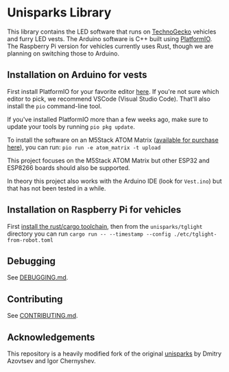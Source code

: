 # Unisparks Library

This library contains the LED software that runs on
[TechnoGecko](https://www.technogecko.org/) vehicles and furry LED vests.
The Arduino software is C++ built using [PlatformIO](https://platformio.org/).
The Raspberry Pi version for vehicles currently uses Rust,
though we are planning on switching those to Arduino.

## Installation on Arduino for vests

First install PlatformIO for your favorite editor [here](https://platformio.org/platformio-ide).
If you're not sure which editor to pick, we recommend VSCode (Visual Studio Code).
That'll also install the `pio` command-line tool.

If you've installed PlatformIO more than a few weeks ago, make sure to update your tools by running `pio pkg update`.

To install the software on an M5Stack ATOM Matrix
([available for purchase here](https://shop.m5stack.com/collections/m5-atom/products/atom-matrix-esp32-development-kit)),
you can run: `pio run -e atom_matrix -t upload`

This project focuses on the M5Stack ATOM Matrix but other ESP32 and ESP8266 boards should also be supported.

In theory this project also works with the Arduino IDE (look for `Vest.ino`) but that has not been tested in a while.

## Installation on Raspberry Pi for vehicles

First [install the rust/cargo toolchain](https://www.rust-lang.org/tools/install),
then from the `unisparks/tglight` directory you can run
`cargo run -- --timestamp --config ./etc/tglight-from-robot.toml`

## Debugging

See [DEBUGGING.md](DEBUGGING.md).

## Contributing

See [CONTRIBUTING.md](CONTRIBUTING.md).

## Acknowledgements

This repository is a heavily modified fork of the original
[unisparks](https://github.com/unisparks/unisparks) by Dmitry Azovtsev and Igor Chernyshev.
